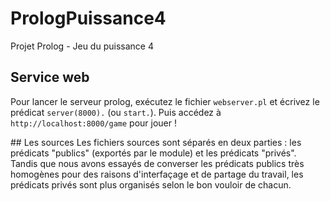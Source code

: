 # PrologPuissance4
Projet Prolog - Jeu du puissance 4   

## Service web  
Pour lancer le serveur prolog, exécutez le fichier `webserver.pl` et écrivez le prédicat `server(8000).` (ou `start.`). Puis accédez à `http://localhost:8000/game` pour jouer !

## Les sources
Les fichiers sources sont séparés en deux parties : les prédicats "publics" (exportés par le module) et les prédicats "privés". Tandis que nous avons essayés de converser les prédicats publics très homogènes pour des raisons d'interfaçage et de partage du travail, les prédicats privés sont plus organisés selon le bon vouloir de chacun.
